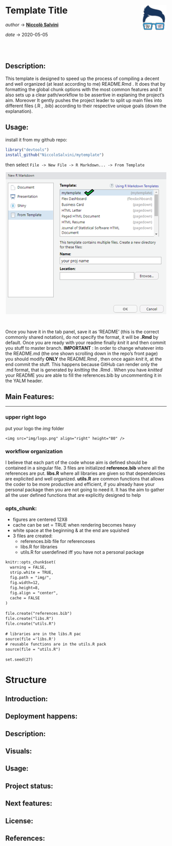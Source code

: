
# Template Title <img src="img/logo.png" align="right" height="80" />

*author* -\> **[Niccolò Salvini](https://niccolosalvini.netlify.app/)** 

*date* -\> 2020-05-05

<br> <br>

## Description:

This template is designed to speed up the process of compiling a decent
and well organized (at least according to me) README.Rmd . It does that
by formatting the global chunk options with the most common features and
It also sets up a clear path/workflow to be assertive in explaning the
project’s aim. Moreover It gently pushes the project leader to split up
main files into different files (.R , .bib) according to their
respective unique goals (down the explanation).

## Usage:

install it from my github repo:

``` r
library("devtools")
install_github("NiccoloSalvini/mytemplate")
```

then select `File -> New File -> R Markdown... -> From
Template`

<center>

<p align="center">

<img src="img/visual.png" width="582" style="display: block; margin: auto;" />

</p>

</center>

<br>

Once you have it in the tab panel, save it as ‘README’ (this is the
correct commonly shared notation), do *not* specify the format, it will
be **.Rmd** by default. Once you are ready with your readme finally
*knit* it and then commit you stuff to master branch. **IMPORTANT** : In
order to change whatever into the README.md (the one shown scrolling
down in the repo’s front page) you should modify **ONLY** the README.Rmd
, then once again *knit* it, at the end commit the stuff. This happens
because GitHub can render only the .md format, that is generated by
*knitting* the .Rmd . When you have *knitted* your README you are able
to fill the references.bib by uncommenting it in the YALM header.

## Main Features:

-----

### upper right logo

put your logo the *img* folder

    <img src="img/logo.png" align="right" height="80" />

### workflow organization

I believe that each part of the code whose aim is defined should be
contained in a singular file. 3 files are initialized **reference.bib**
where all the references are put. **libs.R** where all libraries are
given so that dependencies are explicited and well organized.
**utils.R** are common functions that allows the coder to be more
productive and efficient, if you already have your personal package then
you are not going to need it. It has the aim to gather all the user
defined functions that are explicitly designed to help

### opts\_chunk:

  - figures are centered 12X8
  - cache can be set = TRUE when rendering becomes heavy
  - white space at the beginning & at the end are squished
  - 3 files are created:
      - references.bib file for referenceses
      - libs.R for libraries
      - utils.R for userdefined iff you have not a personal package

<!-- end list -->

    knitr::opts_chunk$set(
      warning = FALSE,  
      strip.white = TRUE,     
      fig.path = "img/",
      fig.width=12,
      fig.height=8,
      fig.align = "center", 
      cache = FALSE           
    )
    
    file.create("references.bib")
    file.create("libs.R")
    file.create("utils.R")
    
    # libraries are in the libs.R pac
    source(file ='libs.R')
    # reusable functions are in the utils.R pack
    source(file = "utils.R")
    
    set.seed(27) 

# Structure

## Introduction:

## Deployment happens:

## Description:

## Visuals:

## Usage:

## Project status:

## Next features:

## License:

## References:
